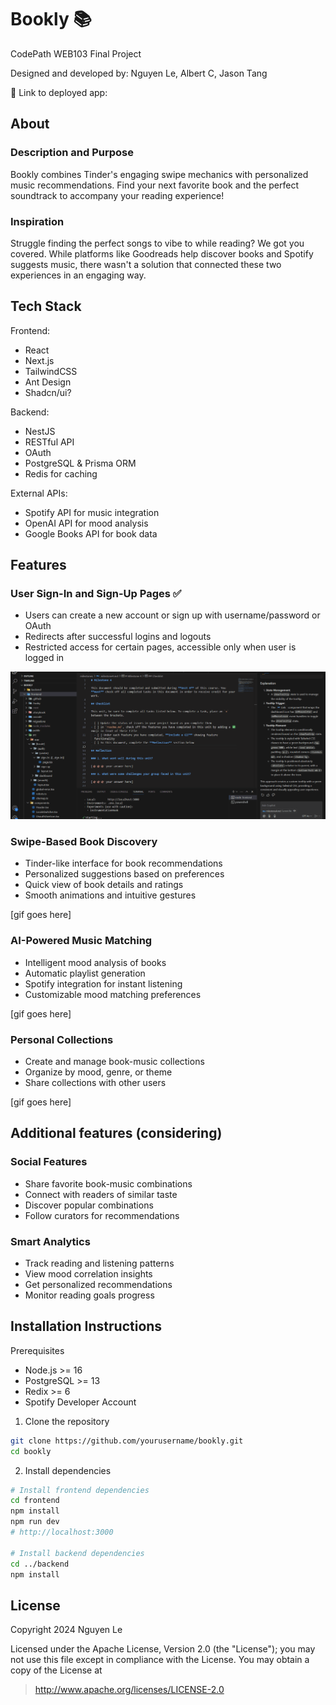# Bookly 📚

CodePath WEB103 Final Project

Designed and developed by: Nguyen Le, Albert C, Jason Tang

🔗 Link to deployed app:

## About

### Description and Purpose

Bookly combines Tinder's engaging swipe mechanics with personalized music recommendations. Find your next favorite book and the perfect soundtrack to accompany your reading experience!

### Inspiration

Struggle finding the perfect songs to vibe to while reading? We got you covered. While platforms like Goodreads help discover books and Spotify suggests music, there wasn't a solution that connected these two experiences in an engaging way.

## Tech Stack

Frontend:

- React
- Next.js
- TailwindCSS
- Ant Design
- Shadcn/ui?

Backend:

- NestJS
- RESTful API
- OAuth
- PostgreSQL & Prisma ORM
- Redis for caching

External APIs:

- Spotify API for music integration
- OpenAI API for mood analysis
- Google Books API for book data

## Features

### User Sign-In and Sign-Up Pages ✅
- Users can create a new account or sign up with username/password or OAuth
- Redirects after successful logins and logouts
- Restricted access for certain pages, accessible only when user is logged in 

![Alt Text](./milestones/web103capstonemilestone4.gif)

### Swipe-Based Book Discovery

- Tinder-like interface for book recommendations
- Personalized suggestions based on preferences
- Quick view of book details and ratings
- Smooth animations and intuitive gestures

[gif goes here]

### AI-Powered Music Matching

- Intelligent mood analysis of books
- Automatic playlist generation
- Spotify integration for instant listening
- Customizable mood matching preferences

[gif goes here]

### Personal Collections

- Create and manage book-music collections
- Organize by mood, genre, or theme
- Share collections with other users

[gif goes here]

## Additional features (considering)

### Social Features

- Share favorite book-music combinations
- Connect with readers of similar taste
- Discover popular combinations
- Follow curators for recommendations

### Smart Analytics

- Track reading and listening patterns
- View mood correlation insights
- Get personalized recommendations
- Monitor reading goals progress

## Installation Instructions

Prerequisites

- Node.js >= 16
- PostgreSQL >= 13
- Redix >= 6
- Spotify Developer Account

1. Clone the repository

```bash
git clone https://github.com/yourusername/bookly.git
cd bookly
```

2. Install dependencies

```bash
# Install frontend dependencies
cd frontend
npm install
npm run dev
# http://localhost:3000

# Install backend dependencies
cd ../backend
npm install
```

## License

Copyright 2024 Nguyen Le

Licensed under the Apache License, Version 2.0 (the "License"); you may not use this file except in compliance with the License. You may obtain a copy of the License at

> http://www.apache.org/licenses/LICENSE-2.0